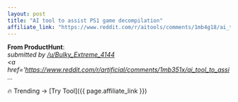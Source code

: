 ```yaml
---
layout: post
title: "AI tool to assist PS1 game decompilation"
affiliate_link: "https://www.reddit.com/r/aitools/comments/1mb4g18/ai_tool_to_assist_ps1_game_decompilation/?ref=autoverse&utm_source=autoverse"
---
```


**From ProductHunt**:  
*&#32; submitted by &#32; <a href='https://www.reddit.com/user/Bulky_Extreme_4144'> /u/Bulky_Extreme_4144 </a> <br /> <span><a href='https://www.reddit.com/r/artificial/comments/1mb351x/ai_tool_to_assi...*

🔥 Trending → [Try Tool]({{ page.affiliate_link }})  

